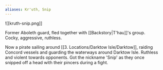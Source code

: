 ```yaml
---
aliases: Kr'uth, Snip
---
```


![[kruth-snip.png]]

Former Aboleth guard, fled together with [[Backstory|T'hau]]'s group. Cocky, aggressive, ruthless.

Now a pirate sailing around [[3. Locations/Darktow Isle/Darktow]], raiding Concord vessels and guarding the waterways around Darktow Isle. Ruthless and violent towards opponents. Got the nickname 'Snip' as they once snipped off a head with their pincers during a fight.